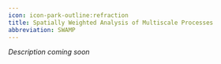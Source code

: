 ```yaml
---
icon: icon-park-outline:refraction
title: Spatially Weighted Analysis of Multiscale Processes
abbreviation: SWAMP
---
```

*Description coming soon*